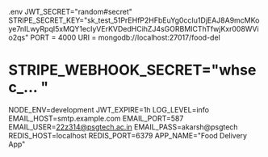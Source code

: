 .env
JWT_SECRET="random#secret"
STRIPE_SECRET_KEY="sk_test_51PrEHfP2HFbEuYg0ccIu1DjEAJ8A9mcMKoye7nILwyRpqI5xMQY1ecIyVErKVDedHCihZJ4sGORBMICThTfwjKxr008WVio2qs"
PORT = 4000
URI = mongodb://localhost:27017/food-del


# STRIPE_WEBHOOK_SECRET="whsec_... "
NODE_ENV=development
JWT_EXPIRE=1h
LOG_LEVEL=info
EMAIL_HOST=smtp.example.com
EMAIL_PORT=587
EMAIL_USER=22z314@psgtech.ac.in
EMAIL_PASS=akarsh@psgtech
REDIS_HOST=localhost
REDIS_PORT=6379
APP_NAME="Food Delivery App"



